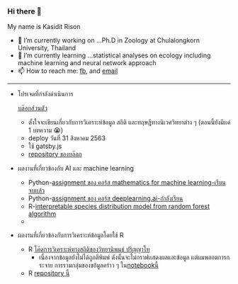 ### Hi there 👋

My name is Kasidit Rison
- 🔭 I’m currently working on ...Ph.D in Zoology at Chulalongkorn University, Thailand
- 🌱 I’m currently learning ...statistical analyses on ecology including machine learning and neural network approach
- 📫 How to reach me: [fb](https://www.facebook.com/kasiditrison/), and [email](r.kasidit@outlook.com)
---

- โปรเจดที่กำลังดำเนินการ
  
  [บล๊อกส่วนตัว](https://r-kasidit.netlify.app/)
    - ตั้งใจจะเขียนเกี่ยวกับการวิเคราะห์ข้อมูล สถิติ และทฤษฏีทางนิเวศวิทยาต่าง ๆ (ตอนนี้ยังมีเเค่ 1 บทความ :sob:)
    - deploy วันที่ 31 สิงหาคม 2563
    - ใช้ gatsby.js
    - [repository ของบล๊อก](https://github.com/r-kasidit/r-kasidit-blog)
 
   
 - ผลงานที่เกี่ยวข้องกับ AI และ machine learning
    - Python-[assignment ของ คอร์ส mathematics for machine learning-เรียนจบเเล้ว](https://github.com/r-kasidit/mathematics-for-machine-learning)
    - Python-[assignment ของ คอร์ส deeplearning.ai-กำลังเรียน](https://github.com/r-kasidit/deeplearning.ai-coursera)
    - R-[interpretable species distribution model from random forest algorithm](https://github.com/r-kasidit/random-projects-in-R/blob/master/interpretable_sdm.ipynb)
    -
  
 - ผลงานที่เกี่ยวข้องกับการวิเคราะห์ข้อมูลโดยใช้ R 
    - R [โค๊ดการวิเคราะห์ทางสถิติของวิทยานิพนธ์ ปริญญาโท](https://github.com/r-kasidit/R-code-in-Msc)
        - เนื่องจากข้อมูลยังไม่ได้ถูกตีพิมพ์ ดังนั้นจะไม่กราฟเเสดงผลและข้อมูล แต่ผมพลอตการกระจาย การรวมกลุ่มของขอ้มูลคร่าว ๆ ใน[notebookนี้](https://github.com/r-kasidit/R-code-in-Msc/blob/master/Exploratory%20data%20analysis%20.ipynb)
    - R [repository นี้](https://github.com/r-kasidit/random-projects-in-R)

